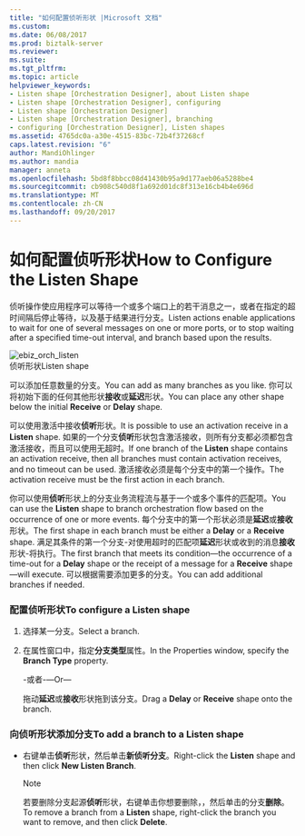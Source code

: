 ```yaml
---
title: "如何配置侦听形状 |Microsoft 文档"
ms.custom: 
ms.date: 06/08/2017
ms.prod: biztalk-server
ms.reviewer: 
ms.suite: 
ms.tgt_pltfrm: 
ms.topic: article
helpviewer_keywords:
- Listen shape [Orchestration Designer], about Listen shape
- Listen shape [Orchestration Designer], configuring
- Listen shape [Orchestration Designer]
- Listen shape [Orchestration Designer], branching
- configuring [Orchestration Designer], Listen shapes
ms.assetid: 4765dc0a-a30e-4515-83bc-72b4f37268cf
caps.latest.revision: "6"
author: MandiOhlinger
ms.author: mandia
manager: anneta
ms.openlocfilehash: 5bd8f8bbcc08d41430b95a9d177aeb06a5288be4
ms.sourcegitcommit: cb908c540d8f1a692d01dc8f313e16cb4b4e696d
ms.translationtype: MT
ms.contentlocale: zh-CN
ms.lasthandoff: 09/20/2017
---
```

# <a name="how-to-configure-the-listen-shape"></a><span data-ttu-id="b3381-102">如何配置侦听形状</span><span class="sxs-lookup"><span data-stu-id="b3381-102">How to Configure the Listen Shape</span></span>
<span data-ttu-id="b3381-103">侦听操作使应用程序可以等待一个或多个端口上的若干消息之一，或者在指定的超时间隔后停止等待，以及基于结果进行分支。</span><span class="sxs-lookup"><span data-stu-id="b3381-103">Listen actions enable applications to wait for one of several messages on one or more ports, or to stop waiting after a specified time-out interval, and branch based upon the results.</span></span>  
  
 ![](../core/media/ebiz-orch-listen.gif "ebiz_orch_listen")  
<span data-ttu-id="b3381-104">侦听形状</span><span class="sxs-lookup"><span data-stu-id="b3381-104">Listen shape</span></span>  
  
 <span data-ttu-id="b3381-105">可以添加任意数量的分支。</span><span class="sxs-lookup"><span data-stu-id="b3381-105">You can add as many branches as you like.</span></span> <span data-ttu-id="b3381-106">你可以将初始下面的任何其他形状**接收**或**延迟**形状。</span><span class="sxs-lookup"><span data-stu-id="b3381-106">You can place any other shape below the initial **Receive** or **Delay** shape.</span></span>  
  
 <span data-ttu-id="b3381-107">可以使用激活中接收**侦听**形状。</span><span class="sxs-lookup"><span data-stu-id="b3381-107">It is possible to use an activation receive in a **Listen** shape.</span></span> <span data-ttu-id="b3381-108">如果的一个分支**侦听**形状包含激活接收，则所有分支都必须都包含激活接收，而且可以使用无超时。</span><span class="sxs-lookup"><span data-stu-id="b3381-108">If one branch of the **Listen** shape contains an activation receive, then all branches must contain activation receives, and no timeout can be used.</span></span> <span data-ttu-id="b3381-109">激活接收必须是每个分支中的第一个操作。</span><span class="sxs-lookup"><span data-stu-id="b3381-109">The activation receive must be the first action in each branch.</span></span>  
  
 <span data-ttu-id="b3381-110">你可以使用**侦听**形状上的分支业务流程流与基于一个或多个事件的匹配项。</span><span class="sxs-lookup"><span data-stu-id="b3381-110">You can use the **Listen** shape to branch orchestration flow based on the occurrence of one or more events.</span></span> <span data-ttu-id="b3381-111">每个分支中的第一个形状必须是**延迟**或**接收**形状。</span><span class="sxs-lookup"><span data-stu-id="b3381-111">The first shape in each branch must be either a **Delay** or a **Receive** shape.</span></span> <span data-ttu-id="b3381-112">满足其条件的第一个分支-对使用超时的匹配项**延迟**形状或收到的消息**接收**形状-将执行。</span><span class="sxs-lookup"><span data-stu-id="b3381-112">The first branch that meets its condition—the occurrence of a time-out for a **Delay** shape or the receipt of a message for a **Receive** shape—will execute.</span></span> <span data-ttu-id="b3381-113">可以根据需要添加更多的分支。</span><span class="sxs-lookup"><span data-stu-id="b3381-113">You can add additional branches if needed.</span></span>  
  
### <a name="to-configure-a-listen-shape"></a><span data-ttu-id="b3381-114">配置侦听形状</span><span class="sxs-lookup"><span data-stu-id="b3381-114">To configure a Listen shape</span></span>  
  
1.  <span data-ttu-id="b3381-115">选择某一分支。</span><span class="sxs-lookup"><span data-stu-id="b3381-115">Select a branch.</span></span>  
  
2.  <span data-ttu-id="b3381-116">在属性窗口中，指定**分支类型**属性。</span><span class="sxs-lookup"><span data-stu-id="b3381-116">In the Properties window, specify the **Branch Type** property.</span></span>  
  
     <span data-ttu-id="b3381-117">-或者-</span><span class="sxs-lookup"><span data-stu-id="b3381-117">—Or—</span></span>  
  
     <span data-ttu-id="b3381-118">拖动**延迟**或**接收**形状拖到该分支。</span><span class="sxs-lookup"><span data-stu-id="b3381-118">Drag a **Delay** or **Receive** shape onto the branch.</span></span>  
  
### <a name="to-add-a-branch-to-a-listen-shape"></a><span data-ttu-id="b3381-119">向侦听形状添加分支</span><span class="sxs-lookup"><span data-stu-id="b3381-119">To add a branch to a Listen shape</span></span>  
  
-   <span data-ttu-id="b3381-120">右键单击**侦听**形状，然后单击**新侦听分支**。</span><span class="sxs-lookup"><span data-stu-id="b3381-120">Right-click the **Listen** shape and then click **New Listen Branch**.</span></span>  
  
    > [!NOTE]
    >  <span data-ttu-id="b3381-121">若要删除分支起源**侦听**形状，右键单击你想要删除，，然后单击的分支**删除**。</span><span class="sxs-lookup"><span data-stu-id="b3381-121">To remove a branch from a **Listen** shape, right-click the branch you want to remove, and then click **Delete**.</span></span>